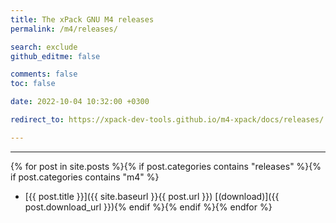 ```yaml
---
title: The xPack GNU M4 releases
permalink: /m4/releases/

search: exclude
github_editme: false

comments: false
toc: false

date: 2022-10-04 10:32:00 +0300

redirect_to: https://xpack-dev-tools.github.io/m4-xpack/docs/releases/

---
```


___
{% for post in site.posts %}{% if post.categories contains "releases" %}{% if post.categories contains "m4" %}
* [{{ post.title }}]({{ site.baseurl }}{{ post.url }}) [(download)]({{ post.download_url }}){% endif %}{% endif %}{% endfor %}
